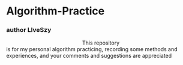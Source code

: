 # Algorithm-Practice
### author LlveSzy
  <center>This repository</center>
  is for my personal algorithm practicing, 
  recording some methods and experiences, and your comments and suggestions are appreciated 
